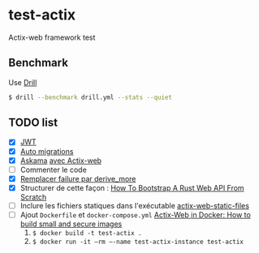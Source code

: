 # test-actix
Actix-web framework test

## Benchmark
Use [Drill](https://github.com/fcsonline/drill)
```bash
$ drill --benchmark drill.yml --stats --quiet
```

## TODO list
-  [x] [JWT](https://docs.rs/actix-web-httpauth/0.5.0/actix_web_httpauth/)
-  [x] [Auto migrations](https://docs.rs/diesel_migrations/1.4.0/diesel_migrations/)
-  [x] [Askama](https://github.com/djc/askama) [avec Actix-web](https://github.com/djc/askama/tree/main/askama_actix)
-  [ ] Commenter le code
-  [x] [Remplacer failure par derive_more ](https://actix.rs/docs/errors/)
-  [x] Structurer de cette
   façon : [How To Bootstrap A Rust Web API From Scratch](https://www.lpalmieri.com/posts/2020-08-09-zero-to-production-3-how-to-bootstrap-a-new-rust-web-api-from-scratch/#5-next-up)
-  [ ] Inclure les fichiers statiques dans
   l'exécutable [actix-web-static-files](https://github.com/kilork/actix-web-static-files)
-  [ ] Ajout `Dockerfile`
   et `docker-compose.yml` [Actix-Web in Docker: How to build small and secure images](https://dev.to/sergeyzenchenko/actix-web-in-docker-how-to-build-small-and-secure-images-2mjd)
    1. `$ docker build -t test-actix .`
    2. `$ docker run -it —rm —-name test-actix-instance test-actix`
